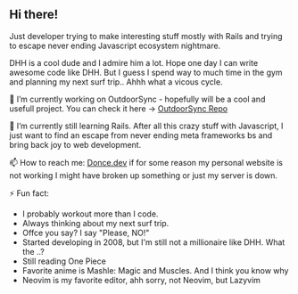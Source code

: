 ## Hi there!

Just developer trying to make interesting stuff mostly with Rails
and trying to escape never ending Javascript ecosystem nightmare.

DHH is a cool dude and I admire him a lot. Hope one day I can 
write awesome code like DHH. But I guess I spend way to much time
in the gym and planning my next surf trip.. Ahhh what a vicous cycle.

🔭 I’m currently working on OutdoorSync - hopefully will be a cool and usefull project.
You can check it here -> [OutdoorSync Repo](https://github.com/moonc4ke/outdoor-sync)

🌱 I’m currently still learning Rails. After all this crazy stuff with Javascript, 
I just want to find an escape from never ending meta frameworks bs and bring back joy
to web development.

📫 How to reach me: [Donce.dev](https://donce.dev/) if for some reason my personal
website is not working I might have broken up something or just my server is down.

⚡ Fun fact:
* I probably workout more than I code.
* Always thinking about my next surf trip.
* Offce you say? I say "Please, NO!"
* Started developing in 2008, but I'm still not a millionaire like DHH. What the ..?
* Still reading One Piece
* Favorite anime is Mashle: Magic and Muscles. And I think you know why
* Neovim is my favorite editor, ahh sorry, not Neovim, but Lazyvim

